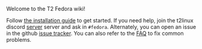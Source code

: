 Welcome to the T2 Fedora wiki!

Follow [the installation guide](https://wiki.t2linux.org/distributions/fedora/installation/) to get started. If you need help, join the t2linux discord [server](https://discord.com/invite/68MRhQu) server and ask in `#fedora`. Alternately, you can open an issue in the github [issue tracker](https://github.com/t2linux/wiki/issues). You can also refer to the [FAQ](https://wiki.t2linux.org/distributions/fedora/faq/) to fix common problems.
